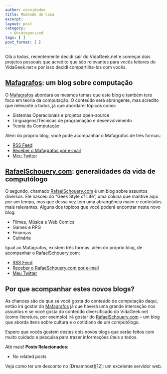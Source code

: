```yaml
---
author: convidados
title: Mudando de Casa
excerpt:
layout: post
category:
  - Uncategorized
tags: [ ]
post_format: [ ]
---
```

Olá a todos, recentemente decidi sair do VidaGeek.net e começar dois projetos pessoais que acredito que são relevantes para vocês leitores do VidaGeek.net e por isso decidi compartilha-los com vocês.

## [Mafagrafos][1]: um blog sobre computação

O [Mafagrafos][1] abordará os mesmos temas que este blog e também terá foco em teoria da computação. O conteúdo será abrangente, mas acredito que relevante a todos, já que abordarei tópicos como:

*   Sistemas Operacionais e projetos open-source
*   Linguagens/Técnicas de programação e desenvolvimento
*   Teoria da Computação

Além do próprio blog, você pode acompanhar o Mafagrafos de três formas:

*   [RSS Feed][2]
*   [Receber o Mafagrafos por e-mail][3]
*   [Meu Twitter][4]

## [RafaelSchouery.com][5]: generalidades da vida de computólogo

O segundo, chamado [RafaelSchouery.com][5] é um blog sobre assuntos diversos. Ele nasceu do “Geek Style of Life”, uma coluna que mantive aqui por um tempo, mas que dessa vez tem uma abrangência maior e conteúdos mais relevantes. Alguns dos tópicos que você poderá encontrar neste novo blog:

*   Filmes, Música e Web Comics
*   Games e RPG
*   Finanças
*   Culinária

Igual ao Mafagrafos, existem três formas, além do próprio blog, de acompanhar o RafaelSchouery.com:

*   [RSS Feed][6]
*   [Receber o RafaeSchouery.com por e-mail][7]
*   [Meu Twitter][4]

## Por que acompanhar estes novos blogs?

As chances são de que se você gosta do conteúdo de computação daqui, então irá gostar do [Mafagrafos][1] já que haverá uma grande interseção nos assuntos e se você gosta do conteúdo diversificado do VidaGeek.net (como literatura, por exemplo) irá gostar do [RafaelSchouery.com][5] – um blog que aborda itens sobre cultura e o cotidiano de um computólogo.

Espero que vocês gostem destes dois novos blogs que serão feitos com muito cuidado e pesquisa para trazer informações úteis a todos.

Até mais! 
**Posts Relacionados:** 
*   No related posts










Veja como ter um desconto no [Dreamhost][12]: um excelente servidor web.

 [1]: http://mafagrafos.com "Mafagrafos"
 [2]: http://feeds.feedburner.com/mafagrafos
 [3]: http://feedburner.google.com/fb/a/mailverify?uri=Mafagrafos&loc=pt_BR
 [4]: http://twitter.com/schouery
 [5]: http://rafaelschouery.com "RafaelSchouery.com"
 [6]: http://feeds.feedburner.com/rafaelschouery
 [7]: http://feedburner.google.com/fb/a/mailverify?uri=rafaelschouery&loc=pt_BR





